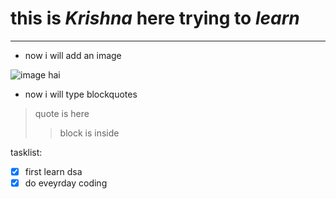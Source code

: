 # this is ***Krishna*** here trying to *learn* 
---
- now i will add an image

![image hai](https://media.istockphoto.com/id/1317323736/photo/a-view-up-into-the-trees-direction-sky.jpg?s=612x612&w=0&k=20&c=i4HYO7xhao7CkGy7Zc_8XSNX_iqG0vAwNsrH1ERmw2Q=)

- now i will type blockquotes

>quote is here
>>block is inside 


tasklist:
- [x] first learn dsa
- [x] do eveyrday coding 
